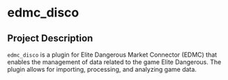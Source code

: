 # edmc_disco

## Project Description

`edmc_disco` is a plugin for Elite Dangerous Market Connector (EDMC) that enables the management of data related to the game Elite Dangerous. The plugin allows for importing, processing, and analyzing game data.
